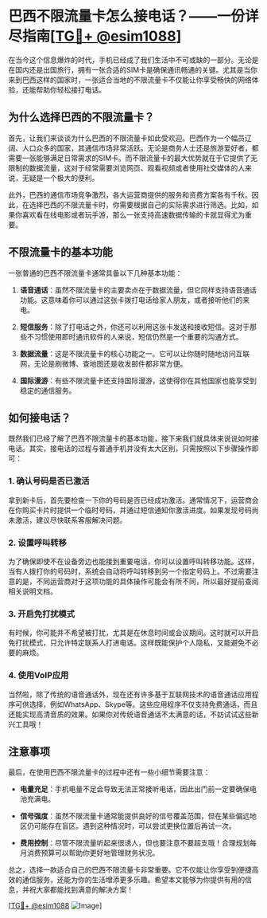 # 巴西不限流量卡怎么接电话？——一份详尽指南[[TG💪+ @esim1088](https://t.me/s/esim1088)]

在当今这个信息爆炸的时代，手机已经成了我们生活中不可或缺的一部分。无论是在国内还是出国旅行，拥有一张合适的SIM卡是确保通讯畅通的关键。尤其是当你来到巴西这样的国家时，一张适合当地的不限流量卡不仅能让你享受畅快的网络体验，还能帮助你轻松接打电话。

## 为什么选择巴西的不限流量卡？

首先，让我们来谈谈为什么巴西的不限流量卡如此受欢迎。巴西作为一个幅员辽阔、人口众多的国家，其通信市场非常活跃。无论是商务人士还是旅游爱好者，都需要一张能够满足日常需求的SIM卡。而不限流量卡的最大优势就在于它提供了无限制的数据流量，这对于经常需要浏览网页、观看视频或者使用社交媒体的人来说，无疑是一个极大的便利。

此外，巴西的通信市场竞争激烈，各大运营商提供的服务和资费方案各有千秋。因此，在选择巴西的不限流量卡时，你需要根据自己的实际需求进行筛选。比如，如果你喜欢看在线电影或者玩手游，那么一张支持高速数据传输的卡就显得尤为重要。

## 不限流量卡的基本功能

一张普通的巴西不限流量卡通常具备以下几种基本功能：

1. **语音通话**：虽然不限流量卡的主要卖点在于数据流量，但它同样支持语音通话功能。这意味着你可以通过这张卡拨打电话给家人朋友，或者接听他们的来电。
   
2. **短信服务**：除了打电话之外，你还可以利用这张卡发送和接收短信。这对于那些不习惯使用即时通讯软件的人来说，短信仍然是一个重要的沟通方式。

3. **数据流量**：这是不限流量卡的核心功能之一。它可以让你随时随地访问互联网，无论是刷微博、查地图还是收发邮件都非常方便。

4. **国际漫游**：有些不限流量卡还支持国际漫游，这使得你在其他国家也能享受到稳定的通信服务。

## 如何接电话？

既然我们已经了解了巴西不限流量卡的基本功能，接下来我们就具体来说说如何接电话。其实，接电话的过程与普通手机并没有太大区别，只需按照以下步骤操作即可：

### 1. 确认号码是否已激活

拿到新卡后，首先要检查一下你的号码是否已经成功激活。通常情况下，运营商会在你购买卡片时提供一个临时号码，并通过短信通知你激活进度。如果发现号码尚未激活，建议尽快联系客服解决问题。

### 2. 设置呼叫转移

为了确保即使不在设备旁边也能接到重要电话，你可以设置呼叫转移功能。这样，当有人拨打你的号码时，系统会自动将呼叫转移到另一个指定号码上。不过需要注意的是，不同运营商对于这项功能的具体操作可能会有所不同，所以最好提前查阅相关说明文档。

### 3. 开启免打扰模式

有时候，你可能并不希望被打扰，尤其是在休息时间或会议期间。这时就可以开启免打扰模式，只允许特定联系人打进电话。这样既能保护个人隐私，又能避免不必要的麻烦。

### 4. 使用VoIP应用

当然啦，除了传统的语音通话外，现在还有许多基于互联网技术的语音通话应用程序可供选择，例如WhatsApp、Skype等。这些应用程序不仅支持免费通话，而且还能实现高清音质的效果。如果你对传统语音通话不太满意的话，不妨试试这些新兴工具哦！

## 注意事项

最后，在使用巴西不限流量卡的过程中还有一些小细节需要注意：

- **电量充足**：手机电量不足会导致无法正常接听电话，因此出门前一定要确保电池充满电。
  
- **信号强度**：虽然不限流量卡通常能提供良好的信号覆盖范围，但在某些偏远地区仍可能存在盲区。遇到这种情况时，可以尝试更换位置后再试一次。

- **费用控制**：尽管不限流量听起来很诱人，但也要注意不要超支哦！合理规划每月消费预算可以帮助你更好地管理财务状况。

总之，选择一款适合自己的巴西不限流量卡非常重要。它不仅能让你享受到便捷高效的通信服务，还能为你的生活增添更多乐趣。希望本文能够为你提供有用的信息，并祝大家都能找到满意的解决方案！

[[TG💪+ @esim1088](https://t.me/s/esim1088) ![Image](https://i.postimg.cc/4NQfJmqS/Snipaste-2025-05-13-00-14-12.png)]